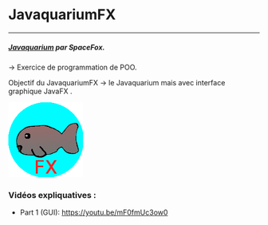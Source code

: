 # JavaquariumFX

------------

##### [Javaquarium](https://openclassrooms.com/forum/sujet/exo-javaquarium-26798 "Javaquarium") par SpaceFox.
-> Exercice de programmation de POO.

Objectif du JavaquariumFX -> le Javaquarium mais avec interface graphique JavaFX .

![](src/icone.png)


### Vidéos expliquatives :
* Part 1 (GUI): https://youtu.be/mF0fmUc3ow0
